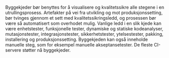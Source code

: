 Byggekjeder bør benyttes for å visualisere og kvalitetssikre alle stegene i en utrullingsprosess. Artefakter på vei fra utvikling og mot produksjonssetting, bør tvinges gjennom et sett med kvalitetssikringsledd, og prosessen bør være så automatisert som overhodet mulig. Vanlige ledd i en slik kjede kan være enhetstester, funksjonelle tester, dynamiske og statiske kodeanalyser, mutasjonstester, integrasjonstester, sikkerhetstester, ytelsestester, pakking, installering og produksjonssetting. Byggekjeden kan også inneholde manuelle steg, som for eksempel manuelle akseptansetester. De fleste CI-servere støtter nå byggekjeder.